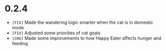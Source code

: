 # 0.2.4

- `[FIX]` Made the wandering logic smarter when the cat is in domestic mode
- `[FIX]` Adjusted some priorities of cat goals
- `[CHG]` Made some improvements to how Happy Eater affects hunger and feeding 
